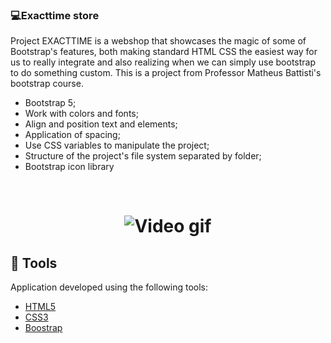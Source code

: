 ### 💻Exacttime store

  Project EXACTTIME is a webshop that showcases the magic of some of Bootstrap's features, both making standard HTML CSS the easiest way for us to really integrate and also realizing when we can simply use bootstrap to do something custom.
  This is a project from Professor Matheus Battisti's bootstrap course.

- Bootstrap 5;
- Work with colors and fonts;
- Align and position text and elements;
- Application of spacing;
- Use CSS variables to manipulate the project;
- Structure of the project's file system separated by folder;
- Bootstrap icon library

  
<br />

<h1 align="center">
<img alt="Video gif " title="gif" src="./img/exacttime.gif" />
</h1>




## 🧪 Tools

Application developed using the following tools:

- [HTML5](https://www.w3schools.com/html/default.asp)
- [CSS3](https://www.w3schools.com/css/default.asp)
- [Boostrap](https://getbootstrap.com/)
